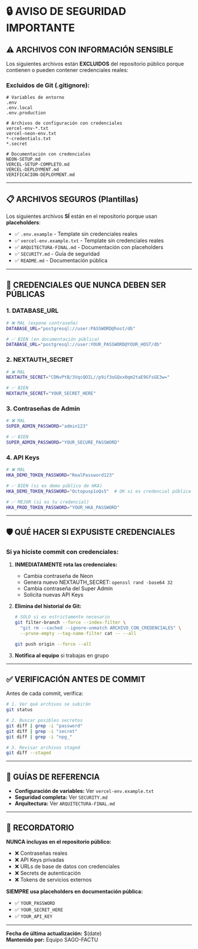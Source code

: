 # 🔒 AVISO DE SEGURIDAD IMPORTANTE

## ⚠️ ARCHIVOS CON INFORMACIÓN SENSIBLE

Los siguientes archivos están **EXCLUIDOS** del repositorio público porque contienen o pueden contener credenciales reales:

### **Excluidos de Git (.gitignore):**

```
# Variables de entorno
.env
.env.local
.env.production

# Archivos de configuración con credenciales
vercel-env-*.txt
vercel-neon-env.txt
*-credentials.txt
*.secret

# Documentación con credenciales
NEON-SETUP.md
VERCEL-SETUP-COMPLETO.md
VERCEL-DEPLOYMENT.md
VERIFICACION-DEPLOYMENT.md
```

---

## 📋 ARCHIVOS SEGUROS (Plantillas)

Los siguientes archivos **SÍ** están en el repositorio porque usan **placeholders**:

- ✅ `.env.example` - Template sin credenciales reales
- ✅ `vercel-env.example.txt` - Template sin credenciales reales
- ✅ `ARQUITECTURA-FINAL.md` - Documentación con placeholders
- ✅ `SECURITY.md` - Guía de seguridad
- ✅ `README.md` - Documentación pública

---

## 🔐 CREDENCIALES QUE **NUNCA** DEBEN SER PÚBLICAS

### **1. DATABASE_URL**
```bash
# ❌ MAL (expone contraseña)
DATABASE_URL="postgresql://user:PASSWORD@host/db"

# ✅ BIEN (en documentación pública)
DATABASE_URL="postgresql://user:YOUR_PASSWORD@YOUR_HOST/db"
```

### **2. NEXTAUTH_SECRET**
```bash
# ❌ MAL
NEXTAUTH_SECRET="CDNvPtB/3VqcQOIL//p9if3oGQxx0qm2taE9GfsGE3w="

# ✅ BIEN
NEXTAUTH_SECRET="YOUR_SECRET_HERE"
```

### **3. Contraseñas de Admin**
```bash
# ❌ MAL
SUPER_ADMIN_PASSWORD="admin123"

# ✅ BIEN
SUPER_ADMIN_PASSWORD="YOUR_SECURE_PASSWORD"
```

### **4. API Keys**
```bash
# ❌ MAL
HKA_DEMO_TOKEN_PASSWORD="RealPassword123"

# ✅ BIEN (si es demo público de HKA)
HKA_DEMO_TOKEN_PASSWORD="Octopusp1oQs5"  # OK si es credencial pública de demo

# ✅ MEJOR (si es tu credencial)
HKA_PROD_TOKEN_PASSWORD="YOUR_HKA_PASSWORD"
```

---

## 🛡️ QUÉ HACER SI EXPUSISTE CREDENCIALES

### **Si ya hiciste commit con credenciales:**

1. **INMEDIATAMENTE rota las credenciales:**
   - Cambia contraseña de Neon
   - Genera nuevo NEXTAUTH_SECRET: `openssl rand -base64 32`
   - Cambia contraseña del Super Admin
   - Solicita nuevas API Keys

2. **Elimina del historial de Git:**
   ```bash
   # SOLO si es estrictamente necesario
   git filter-branch --force --index-filter \
     "git rm --cached --ignore-unmatch ARCHIVO_CON_CREDENCIALES" \
     --prune-empty --tag-name-filter cat -- --all
   
   git push origin --force --all
   ```

3. **Notifica al equipo** si trabajas en grupo

---

## ✅ VERIFICACIÓN ANTES DE COMMIT

Antes de cada commit, verifica:

```bash
# 1. Ver qué archivos se subirán
git status

# 2. Buscar posibles secretos
git diff | grep -i "password"
git diff | grep -i "secret"
git diff | grep -i "npg_"

# 3. Revisar archivos staged
git diff --staged
```

---

## 📝 GUÍAS DE REFERENCIA

- **Configuración de variables:** Ver `vercel-env.example.txt`
- **Seguridad completa:** Ver `SECURITY.md`
- **Arquitectura:** Ver `ARQUITECTURA-FINAL.md`

---

## 🚨 RECORDATORIO

**NUNCA incluyas en el repositorio público:**
- ❌ Contraseñas reales
- ❌ API Keys privadas
- ❌ URLs de base de datos con credenciales
- ❌ Secrets de autenticación
- ❌ Tokens de servicios externos

**SIEMPRE usa placeholders en documentación pública:**
- ✅ `YOUR_PASSWORD`
- ✅ `YOUR_SECRET_HERE`
- ✅ `YOUR_API_KEY`

---

**Fecha de última actualización:** $(date)  
**Mantenido por:** Equipo SAGO-FACTU

